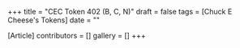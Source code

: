 +++
title = "CEC Token 402 (B, C, N)"
draft = false
tags = [Chuck E Cheese's Tokens]
date = ""

[Article]
contributors = []
gallery = []
+++